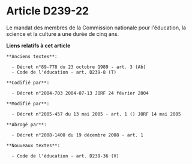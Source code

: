 # Article D239-22

Le mandat des membres de la Commission nationale pour l'éducation, la science et la culture a une durée de cinq ans.

**Liens relatifs à cet article**

	**Anciens textes**:

	  - Décret n°89-778 du 23 octobre 1989 - art. 3 (Ab)
	  - Code de l'éducation - art. D239-8 (T)

	**Codifié par**:

	  - Décret n°2004-703 2004-07-13 JORF 24 février 2004

	**Modifié par**:

	  - Décret n°2005-457 du 13 mai 2005 - art. 1 () JORF 14 mai 2005

	**Abrogé par**:

	  - Décret n°2008-1400 du 19 décembre 2008 - art. 1

	**Nouveaux textes**:

	  - Code de l'éducation - art. D239-36 (V)
